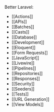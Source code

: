 Better Laravel:
- [[Actions]]
- [[APIs]]
- [[Batches]]
- [[Casts]]
- [[Database]]
- [[Development]]
- [[Eloquent]]
- [[Form Requests]]
- [[JavaScript]]
- [[Livewire]]
- [[Pipelines]]
- [[Repositories]]
- [[Responses]]
- [[Security]]
- [[Seeders]]
- [[Tests]]
- [[URL Generation]]
- [[View Models]]